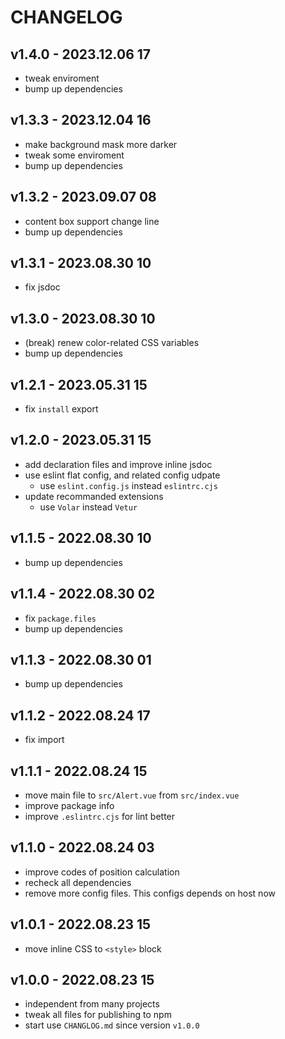 # CHANGELOG

## v1.4.0 - 2023.12.06 17
* tweak enviroment
* bump up dependencies


## v1.3.3 - 2023.12.04 16
* make background mask more darker
* tweak some enviroment
* bump up dependencies


## v1.3.2 - 2023.09.07 08
* content box support change line
* bump up dependencies


## v1.3.1 - 2023.08.30 10
* fix jsdoc


## v1.3.0 - 2023.08.30 10
* (break) renew color-related CSS variables
* bump up dependencies


## v1.2.1 - 2023.05.31 15
* fix `install` export


## v1.2.0 - 2023.05.31 15
* add declaration files and improve inline jsdoc
* use eslint flat config, and related config udpate
	* use `eslint.config.js` instead `eslintrc.cjs`
* update recommanded extensions
	* use `Volar` instead `Vetur`


## v1.1.5 - 2022.08.30 10
* bump up dependencies


## v1.1.4 - 2022.08.30 02
* fix `package.files`
* bump up dependencies


## v1.1.3 - 2022.08.30 01
* bump up dependencies


## v1.1.2 - 2022.08.24 17
* fix import


## v1.1.1 - 2022.08.24 15
* move main file to `src/Alert.vue` from `src/index.vue`
* improve package info
* improve `.eslintrc.cjs` for lint better


## v1.1.0 - 2022.08.24 03
* improve codes of position calculation
* recheck all dependencies
* remove more config files. This configs depends on host now


## v1.0.1 - 2022.08.23 15
* move inline CSS to `<style>` block


## v1.0.0 - 2022.08.23 15
* independent from many projects
* tweak all files for publishing to npm
* start use `CHANGLOG.md` since version `v1.0.0`
